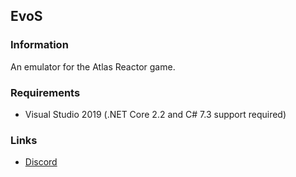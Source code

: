 ## EvoS

### Information
An emulator for the Atlas Reactor game.

### Requirements
 * Visual Studio 2019 (.NET Core 2.2 and C# 7.3 support required)
 
### Links
 * [Discord](https://discord.gg/RVnCQ7U)
